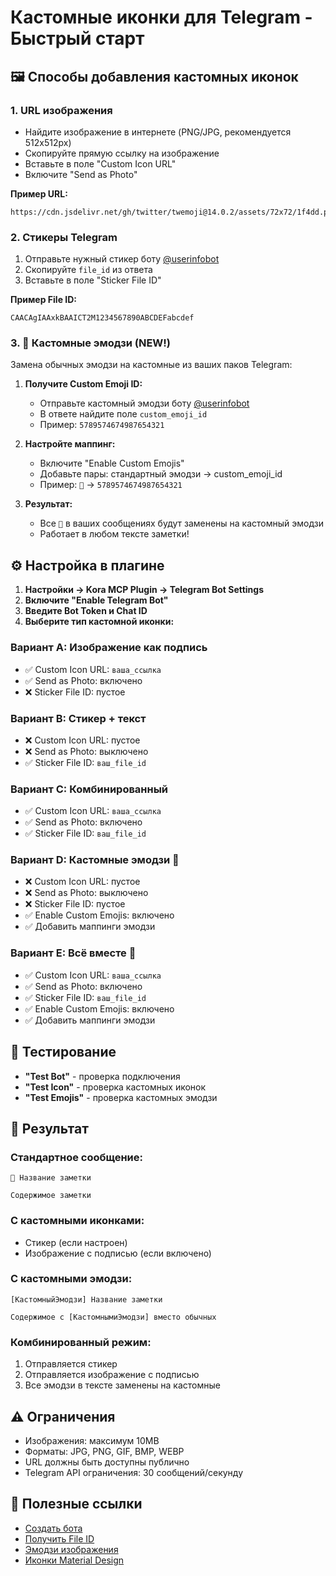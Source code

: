 # Кастомные иконки для Telegram - Быстрый старт

## 🖼️ Способы добавления кастомных иконок

### 1. URL изображения
- Найдите изображение в интернете (PNG/JPG, рекомендуется 512x512px)
- Скопируйте прямую ссылку на изображение
- Вставьте в поле "Custom Icon URL"
- Включите "Send as Photo"

**Пример URL:**
```
https://cdn.jsdelivr.net/gh/twitter/twemoji@14.0.2/assets/72x72/1f4dd.png
```

### 2. Стикеры Telegram
1. Отправьте нужный стикер боту [@userinfobot](https://t.me/userinfobot)
2. Скопируйте `file_id` из ответа
3. Вставьте в поле "Sticker File ID"

**Пример File ID:**
```
CAACAgIAAxkBAAICT2M1234567890ABCDEFabcdef
```

### 3. 🎨 Кастомные эмодзи (NEW!)
Замена обычных эмодзи на кастомные из ваших паков Telegram:

1. **Получите Custom Emoji ID:**
   - Отправьте кастомный эмодзи боту [@userinfobot](https://t.me/userinfobot)
   - В ответе найдите поле `custom_emoji_id`
   - Пример: `5789574674987654321`

2. **Настройте маппинг:**
   - Включите "Enable Custom Emojis"
   - Добавьте пары: стандартный эмодзи → custom_emoji_id
   - Пример: `📝` → `5789574674987654321`

3. **Результат:**
   - Все `📝` в ваших сообщениях будут заменены на кастомный эмодзи
   - Работает в любом тексте заметки!

## ⚙️ Настройка в плагине

1. **Настройки → Kora MCP Plugin → Telegram Bot Settings**
2. **Включите "Enable Telegram Bot"**
3. **Введите Bot Token и Chat ID**
4. **Выберите тип кастомной иконки:**

### Вариант A: Изображение как подпись
- ✅ Custom Icon URL: `ваша_ссылка`
- ✅ Send as Photo: включено
- ❌ Sticker File ID: пустое

### Вариант B: Стикер + текст
- ❌ Custom Icon URL: пустое  
- ❌ Send as Photo: выключено
- ✅ Sticker File ID: `ваш_file_id`

### Вариант C: Комбинированный
- ✅ Custom Icon URL: `ваша_ссылка`
- ✅ Send as Photo: включено
- ✅ Sticker File ID: `ваш_file_id`

### Вариант D: Кастомные эмодзи 🎨
- ❌ Custom Icon URL: пустое
- ❌ Send as Photo: выключено
- ❌ Sticker File ID: пустое
- ✅ Enable Custom Emojis: включено
- ✅ Добавить маппинги эмодзи

### Вариант E: Всё вместе 🚀
- ✅ Custom Icon URL: `ваша_ссылка`
- ✅ Send as Photo: включено
- ✅ Sticker File ID: `ваш_file_id`
- ✅ Enable Custom Emojis: включено
- ✅ Добавить маппинги эмодзи

## 🧪 Тестирование

- **"Test Bot"** - проверка подключения
- **"Test Icon"** - проверка кастомных иконок
- **"Test Emojis"** - проверка кастомных эмодзи

## 📱 Результат

### Стандартное сообщение:
```
📝 Название заметки

Содержимое заметки
```

### С кастомными иконками:
- Стикер (если настроен)
- Изображение с подписью (если включено)

### С кастомными эмодзи:
```
[КастомныйЭмодзи] Название заметки

Содержимое с [КастомнымиЭмодзи] вместо обычных
```

### Комбинированный режим:
1. Отправляется стикер
2. Отправляется изображение с подписью
3. Все эмодзи в тексте заменены на кастомные

## ⚠️ Ограничения

- Изображения: максимум 10MB
- Форматы: JPG, PNG, GIF, BMP, WEBP
- URL должны быть доступны публично
- Telegram API ограничения: 30 сообщений/секунду

## 🔗 Полезные ссылки

- [Создать бота](https://t.me/BotFather)
- [Получить File ID](https://t.me/userinfobot)
- [Эмодзи изображения](https://cdn.jsdelivr.net/gh/twitter/twemoji@14.0.2/assets/72x72/)
- [Иконки Material Design](https://fonts.google.com/icons) 